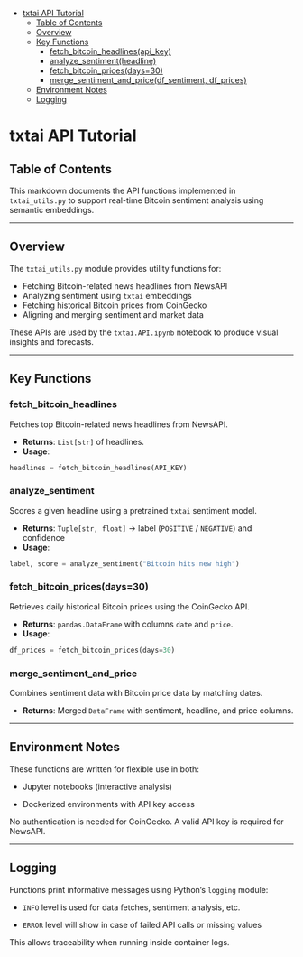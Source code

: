 <!-- toc -->

- [txtai API Tutorial](#txtai-api-tutorial)
  * [Table of Contents](#table-of-contents)
  * [Overview](#overview)
  * [Key Functions](#key-functions)
    + [fetch_bitcoin_headlines(api_key)](#fetch_bitcoin_headlines)
    + [analyze_sentiment(headline)](#analyze_sentiment)
    + [fetch_bitcoin_prices(days=30)](#fetch_bitcoin_prices)
    + [merge_sentiment_and_price(df_sentiment, df_prices)](#merge_sentiment_and_price)
  * [Environment Notes](#environment-notes)
  * [Logging](#logging)

<!-- tocstop -->

# txtai API Tutorial

## Table of Contents

This markdown documents the API functions implemented in `txtai_utils.py` to support real-time Bitcoin sentiment analysis using semantic embeddings.

---

## Overview

The `txtai_utils.py` module provides utility functions for:
- Fetching Bitcoin-related news headlines from NewsAPI
- Analyzing sentiment using `txtai` embeddings
- Fetching historical Bitcoin prices from CoinGecko
- Aligning and merging sentiment and market data

These APIs are used by the `txtai.API.ipynb` notebook to produce visual insights and forecasts.

---

## Key Functions

### fetch_bitcoin_headlines

Fetches top Bitcoin-related news headlines from NewsAPI.

- **Returns**: `List[str]` of headlines.
- **Usage**:
```python
headlines = fetch_bitcoin_headlines(API_KEY)
```
### analyze_sentiment

Scores a given headline using a pretrained `txtai` sentiment model.

- **Returns**: `Tuple[str, float]` → label (`POSITIVE` / `NEGATIVE`) and confidence  
- **Usage**:
```python
label, score = analyze_sentiment("Bitcoin hits new high")
```
### fetch_bitcoin_prices(days=30)

Retrieves daily historical Bitcoin prices using the CoinGecko API.
- **Returns**: `pandas.DataFrame` with columns `date` and `price`.
- **Usage**:
```python
df_prices = fetch_bitcoin_prices(days=30)
```
### merge_sentiment_and_price
         
Combines sentiment data with Bitcoin price data by matching dates.
- **Returns**: Merged `DataFrame` with sentiment, headline, and price columns.

---
    
## Environment Notes
These functions are written for flexible use in both:

- Jupyter notebooks (interactive analysis)

- Dockerized environments with API key access

No authentication is needed for CoinGecko. A valid API key is required for NewsAPI.

---
                                            
## Logging
Functions print informative messages using Python’s `logging` module:

- `INFO` level is used for data fetches, sentiment analysis, etc.

- `ERROR` level will show in case of failed API calls or missing values

This allows traceability when running inside container logs.